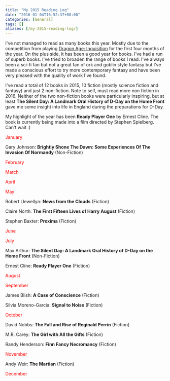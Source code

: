 ```yaml
---
title: "My 2015 Reading Log"
date: "2016-01-04T16:52:37+00:00"
categories: [General]
tags: []
aliases: [/my-2015-reading-log/]
---
```


I've not managed to read as many books this year. Mostly due to the competition from playing <a href="https://www.dragonage.com/en_GB/home">Dragon Age: Inquisition</a> for the first four months of the year. On the plus side, it has been a good year for books. I've had a run of superb books. I've tried to broaden the range of books I read. I've always been a sci-fi fan but not a great fan of ork and goblin style fantasy but I've made a conscious effort to try more contemporary fantasy and have been very pleased with the quality of work I've found.

I've read a total of 12 books in 2015, 10 fiction (mostly science fiction and fantasy) and just 2 non-fiction. Note to self, must read more non fiction in 2016. Neither of the two non-fiction books were particularly inspiring, but at least <strong>The Silent Day: A Landmark Oral History of D-Day on the Home Front</strong> gave me some insight into life in England during the preparations for D-Day.

My highlight of the year has been <strong>Ready Player One</strong> by Ernest Cline. The book is currently being made into a film directed by Stephen Spielberg. Can't wait :)

<span style="color: #ff0000;">January</span>

Gary Johnson: <strong>Brightly Shone The Dawn: Some Experiences Of The Invasion Of Normandy</strong> (Non-Fiction)

<span style="color: #ff0000;">February</span>

<span style="color: #ff0000;">March</span>

<span style="color: #ff0000;">April</span>

<span style="color: #ff0000;">May</span>

Robert Llewellyn: <strong>News from the Clouds</strong> (Fiction)

Claire North: <strong>The First Fifteen Lives of Harry August</strong> (Fiction)

Stephen Baxter: <strong>Proxima</strong> (Fiction)

<span style="color: #ff0000;">June</span>

<span style="color: #ff0000;">July</span>

Max Arthur: <strong>The Silent Day: A Landmark Oral History of D-Day on the Home Front</strong> (Non-Fiction)

Ernest Cline: <strong>Ready Player One</strong> (Fiction)

<span style="color: #ff0000;">August</span>

<span style="color: #ff0000;">September</span>

James Blish: <strong>A Case of Conscience</strong> (Fiction)

Silvia Moreno-Garcia: <strong>Signal to Noise</strong> (Fiction)

<span style="color: #ff0000;">October</span>

David Nobbs: <strong>The Fall and Rise of Reginald Perrin</strong> (Fiction)

M.R. Carey: <strong>The Girl with All the Gifts</strong> (Fiction)

Randy Henderson: <strong>Finn Fancy Necromancy</strong> (Fiction)

<span style="color: #ff0000;">November</span>

Andy Weir: <strong>The Martian</strong> (Fiction)

<span style="color: #ff0000;">December</span>

&nbsp;
